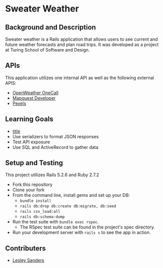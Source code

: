 # Sweater Weather

## Background and Description

Sweater weather is a Rails application that allows users to see current and future weather forecasts and plan road trips.  It was developed as a project at Turing School of Software and Design.  

## APIs

This application utilizes one internal API as well as the following external APIS:

- [OpenWeather OneCall](https://openweathermap.org/api)
- [Mapquest Developer](https://developer.mapquest.com/)
- [Pexels](https://www.pexels.com/api)

## Learning Goals
- [title](https://openweathermap.org/api)
- Use serializers to format JSON responses
- Test API exposure
- Use SQL and ActiveRecord to gather data

## Setup and Testing

This project utilizes Rails 5.2.6 and Ruby 2.7.2

* Fork this repository
* Clone your fork
* From the command line, install gems and set up your DB:
    * `bundle install`
    * `rails db:drop db:create db:migrate, db:seed`
    * `rails csv_load:all`
    * `rails db:schema:dump`
* Run the test suite with `bundle exec rspec`.
  * The RSpec test suite can be found in the project's spec directory.
* Run your development server with `rails s` to see the app in action.

## Contributers

- [Lesley Sanders](https://github.com/lgsriclas)
